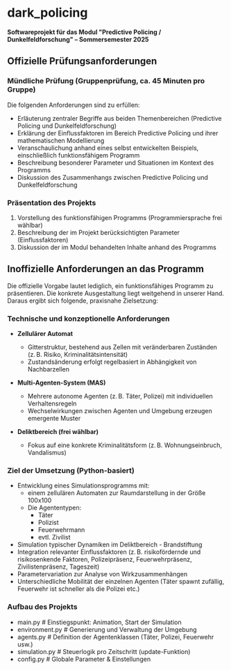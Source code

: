 # dark_policing

**Softwareprojekt für das Modul "Predictive Policing / Dunkelfeldforschung" – Sommersemester 2025**

## Offizielle Prüfungsanforderungen

### Mündliche Prüfung (Gruppenprüfung, ca. 45 Minuten pro Gruppe)

Die folgenden Anforderungen sind zu erfüllen:

- Erläuterung zentraler Begriffe aus beiden Themenbereichen (Predictive Policing und Dunkelfeldforschung)
- Erklärung der Einflussfaktoren im Bereich Predictive Policing und ihrer mathematischen Modellierung
- Veranschaulichung anhand eines selbst entwickelten Beispiels, einschließlich funktionsfähigem Programm
- Beschreibung besonderer Parameter und Situationen im Kontext des Programms
- Diskussion des Zusammenhangs zwischen Predictive Policing und Dunkelfeldforschung

### Präsentation des Projekts

1. Vorstellung des funktionsfähigen Programms (Programmiersprache frei wählbar)
2. Beschreibung der im Projekt berücksichtigten Parameter (Einflussfaktoren)
3. Diskussion der im Modul behandelten Inhalte anhand des Programms

## Inoffizielle Anforderungen an das Programm

Die offizielle Vorgabe lautet lediglich, ein funktionsfähiges Programm zu präsentieren. Die konkrete Ausgestaltung liegt weitgehend in unserer Hand. Daraus ergibt sich folgende, praxisnahe Zielsetzung:

### Technische und konzeptionelle Anforderungen

- **Zellulärer Automat**  
  - Gitterstruktur, bestehend aus Zellen mit veränderbaren Zuständen (z. B. Risiko, Kriminalitätsintensität)  
  - Zustandsänderung erfolgt regelbasiert in Abhängigkeit von Nachbarzellen

- **Multi-Agenten-System (MAS)**  
  - Mehrere autonome Agenten (z. B. Täter, Polizei) mit individuellen Verhaltensregeln  
  - Wechselwirkungen zwischen Agenten und Umgebung erzeugen emergente Muster

- **Deliktbereich (frei wählbar)**  
  - Fokus auf eine konkrete Kriminalitätsform (z. B. Wohnungseinbruch, Vandalismus)

### Ziel der Umsetzung (Python-basiert)

- Entwicklung eines Simulationsprogramms mit:
  - einem zellulären Automaten zur Raumdarstellung in der Größe 100x100
  - Die Agententypen:
    - Täter
    - Polizist
    - Feuerwehrmann
    - evtl. Zivilist
- Simulation typischer Dynamiken im Deliktbereich - Brandstiftung 
- Integration relevanter Einflussfaktoren (z. B. risikofördernde und risikosenkende Faktoren, Polizeipräsenz, Feuerwehrpräsenz, Zivilistenpräsenz, Tageszeit)
- Parametervariation zur Analyse von Wirkzusammenhängen
- Unterschiedliche Mobilität der einzelnen Agenten (Täter spawnt zufällig, Feuerwehr ist schneller als die Polizei etc.)

### Aufbau des Projekts
- main.py               # Einstiegspunkt: Animation, Start der Simulation
- environment.py        # Generierung und Verwaltung der Umgebung
- agents.py             # Definition der Agentenklassen (Täter, Polizei, Feuerwehr usw.)
- simulation.py         # Steuerlogik pro Zeitschritt (update-Funktion)
- config.py             # Globale Parameter & Einstellungen


